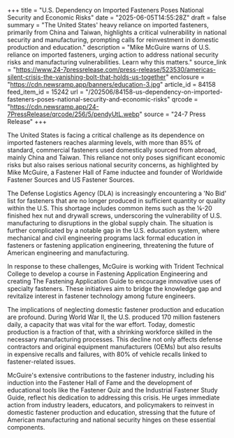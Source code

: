 +++
title = "U.S. Dependency on Imported Fasteners Poses National Security and Economic Risks"
date = "2025-06-05T14:55:28Z"
draft = false
summary = "The United States' heavy reliance on imported fasteners, primarily from China and Taiwan, highlights a critical vulnerability in national security and manufacturing, prompting calls for reinvestment in domestic production and education."
description = "Mike McGuire warns of U.S. reliance on imported fasteners, urging action to address national security risks and manufacturing vulnerabilities. Learn why this matters."
source_link = "https://www.24-7pressrelease.com/press-release/523530/americas-silent-crisis-the-vanishing-bolt-that-holds-us-together"
enclosure = "https://cdn.newsramp.app/banners/education-3.jpg"
article_id = 84158
feed_item_id = 15242
url = "/202506/84158-us-dependency-on-imported-fasteners-poses-national-security-and-economic-risks"
qrcode = "https://cdn.newsramp.app/24-7PressRelease/qrcode/256/5/pendyUtL.webp"
source = "24-7 Press Release"
+++

<p>The United States is facing a critical challenge as its dependence on imported fasteners reaches alarming levels, with more than 85% of standard, commercial fasteners used domestically sourced from abroad, mainly China and Taiwan. This reliance not only poses significant economic risks but also raises serious national security concerns, as highlighted by Mike McGuire, a Fastener Hall of Fame inductee and founder of Worldwide Fastener Sources and US Fastener Sources.</p><p>The Defense Logistics Agency (DLA) is increasingly encountering a 'No Bid' list for fasteners that are no longer produced in sufficient quantity or quality within the U.S. This shortage includes common items such as the ¼-20 finished hex nut and drywall screws, underscoring the vulnerability of U.S. manufacturing to disruptions in the global supply chain. The situation is further complicated by a notable gap in the U.S. education system, where mechanical and civil engineering programs lack formal education in fasteners or fastening application engineering, threatening the future of American engineering and manufacturing.</p><p>In response to these challenges, McGuire is working with Trident Technical College to develop a course in Fastening Application Engineering and creating The Fastening Application Guide to encourage innovative uses of specialty fasteners. These initiatives aim to bridge the knowledge gap and revitalize interest in fastener technology among future engineers.</p><p>The implications of neglecting domestic fastener production and education are profound. During World War II, the U.S. produced 170 million fasteners daily, a capacity that was vital for the war effort. Today, domestic production is a fraction of that, with a shrinking workforce skilled in the necessary manufacturing processes. This decline not only affects defense contractors and original equipment manufacturers (OEMs) but also results in expensive recalls and failures, with 80% of vehicle recalls linked to fastener-related issues.</p><p>McGuire's extensive contributions to the fastener industry, including his induction into the Fastener Hall of Fame and the development of educational tools like the Fastener Quiz and the Industrial Fastener Study Guide, reflect his dedication to addressing this crisis. He urges immediate action from industry leaders, educators, and policymakers to reinvest in domestic fastener production and education, stressing that the future of American manufacturing and national security hinges on these essential components.</p>